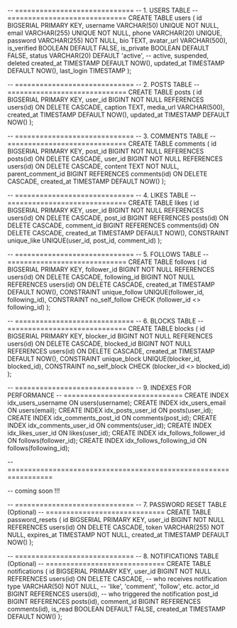 -- =============================
-- 1. USERS TABLE
-- =============================
CREATE TABLE users (
    id BIGSERIAL PRIMARY KEY,
    username VARCHAR(50) UNIQUE NOT NULL,
    email VARCHAR(255) UNIQUE NOT NULL,
    phone VARCHAR(20) UNIQUE,
    password VARCHAR(255) NOT NULL,
    bio TEXT,
    avatar_url VARCHAR(500),
    is_verified BOOLEAN DEFAULT FALSE,
    is_private BOOLEAN DEFAULT FALSE,
    status VARCHAR(20) DEFAULT 'active', -- active, suspended, deleted
    created_at TIMESTAMP DEFAULT NOW(),
    updated_at TIMESTAMP DEFAULT NOW(),
    last_login TIMESTAMP
);

-- =============================
-- 2. POSTS TABLE
-- =============================
CREATE TABLE posts (
    id BIGSERIAL PRIMARY KEY,
    user_id BIGINT NOT NULL REFERENCES users(id) ON DELETE CASCADE,
    caption TEXT,
    media_url VARCHAR(500),
    created_at TIMESTAMP DEFAULT NOW(),
    updated_at TIMESTAMP DEFAULT NOW()
);

-- =============================
-- 3. COMMENTS TABLE
-- =============================
CREATE TABLE comments (
    id BIGSERIAL PRIMARY KEY,
    post_id BIGINT NOT NULL REFERENCES posts(id) ON DELETE CASCADE,
    user_id BIGINT NOT NULL REFERENCES users(id) ON DELETE CASCADE,
    content TEXT NOT NULL,
    parent_comment_id BIGINT REFERENCES comments(id) ON DELETE CASCADE,
    created_at TIMESTAMP DEFAULT NOW()
);

-- =============================
-- 4. LIKES TABLE
-- =============================
CREATE TABLE likes (
    id BIGSERIAL PRIMARY KEY,
    user_id BIGINT NOT NULL REFERENCES users(id) ON DELETE CASCADE,
    post_id BIGINT REFERENCES posts(id) ON DELETE CASCADE,
    comment_id BIGINT REFERENCES comments(id) ON DELETE CASCADE,
    created_at TIMESTAMP DEFAULT NOW(),
    CONSTRAINT unique_like UNIQUE(user_id, post_id, comment_id)
);

-- =============================
-- 5. FOLLOWS TABLE
-- =============================
CREATE TABLE follows (
    id BIGSERIAL PRIMARY KEY,
    follower_id BIGINT NOT NULL REFERENCES users(id) ON DELETE CASCADE,
    following_id BIGINT NOT NULL REFERENCES users(id) ON DELETE CASCADE,
    created_at TIMESTAMP DEFAULT NOW(),
    CONSTRAINT unique_follow UNIQUE(follower_id, following_id),
    CONSTRAINT no_self_follow CHECK (follower_id <> following_id)
);


-- =============================
-- 6. BLOCKS TABLE
-- =============================
CREATE TABLE blocks (
    id BIGSERIAL PRIMARY KEY,
    blocker_id BIGINT NOT NULL REFERENCES users(id) ON DELETE CASCADE,
    blocked_id BIGINT NOT NULL REFERENCES users(id) ON DELETE CASCADE,
    created_at TIMESTAMP DEFAULT NOW(),
    CONSTRAINT unique_block UNIQUE(blocker_id, blocked_id),
    CONSTRAINT no_self_block CHECK (blocker_id <> blocked_id)
);


-- =============================
-- 9. INDEXES FOR PERFORMANCE
-- =============================
CREATE INDEX idx_users_username ON users(username);
CREATE INDEX idx_users_email ON users(email);
CREATE INDEX idx_posts_user_id ON posts(user_id);
CREATE INDEX idx_comments_post_id ON comments(post_id);
CREATE INDEX idx_comments_user_id ON comments(user_id);
CREATE INDEX idx_likes_user_id ON likes(user_id);
CREATE INDEX idx_follows_follower_id ON follows(follower_id);
CREATE INDEX idx_follows_following_id ON follows(following_id);


-- =================================================================

-- coming soon !!!

-- =============================
-- 7. PASSWORD RESET TABLE (Optional)
-- =============================
CREATE TABLE password_resets (
    id BIGSERIAL PRIMARY KEY,
    user_id BIGINT NOT NULL REFERENCES users(id) ON DELETE CASCADE,
    token VARCHAR(255) NOT NULL,
    expires_at TIMESTAMP NOT NULL,
    created_at TIMESTAMP DEFAULT NOW()
);

-- =============================
-- 8. NOTIFICATIONS TABLE (Optional)
-- =============================
CREATE TABLE notifications (
    id BIGSERIAL PRIMARY KEY,
    user_id BIGINT NOT NULL REFERENCES users(id) ON DELETE CASCADE, -- who receives notification
    type VARCHAR(50) NOT NULL, -- 'like', 'comment', 'follow', etc.
    actor_id BIGINT REFERENCES users(id), -- who triggered the notification
    post_id BIGINT REFERENCES posts(id),
    comment_id BIGINT REFERENCES comments(id),
    is_read BOOLEAN DEFAULT FALSE,
    created_at TIMESTAMP DEFAULT NOW()
);
